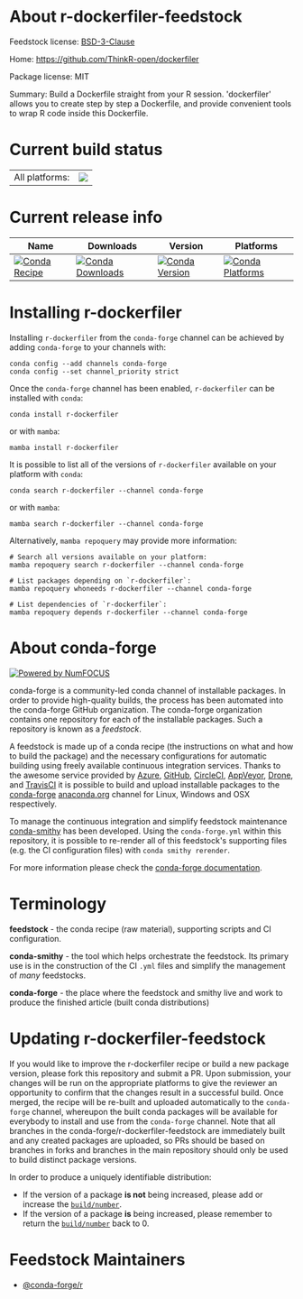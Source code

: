 About r-dockerfiler-feedstock
=============================

Feedstock license: [BSD-3-Clause](https://github.com/conda-forge/r-dockerfiler-feedstock/blob/main/LICENSE.txt)

Home: https://github.com/ThinkR-open/dockerfiler

Package license: MIT

Summary: Build a Dockerfile straight from your R session. 'dockerfiler' allows you to create step by step a Dockerfile, and provide convenient tools to wrap R code inside this Dockerfile.

Current build status
====================


<table><tr><td>All platforms:</td>
    <td>
      <a href="https://dev.azure.com/conda-forge/feedstock-builds/_build/latest?definitionId=8806&branchName=main">
        <img src="https://dev.azure.com/conda-forge/feedstock-builds/_apis/build/status/r-dockerfiler-feedstock?branchName=main">
      </a>
    </td>
  </tr>
</table>

Current release info
====================

| Name | Downloads | Version | Platforms |
| --- | --- | --- | --- |
| [![Conda Recipe](https://img.shields.io/badge/recipe-r--dockerfiler-green.svg)](https://anaconda.org/conda-forge/r-dockerfiler) | [![Conda Downloads](https://img.shields.io/conda/dn/conda-forge/r-dockerfiler.svg)](https://anaconda.org/conda-forge/r-dockerfiler) | [![Conda Version](https://img.shields.io/conda/vn/conda-forge/r-dockerfiler.svg)](https://anaconda.org/conda-forge/r-dockerfiler) | [![Conda Platforms](https://img.shields.io/conda/pn/conda-forge/r-dockerfiler.svg)](https://anaconda.org/conda-forge/r-dockerfiler) |

Installing r-dockerfiler
========================

Installing `r-dockerfiler` from the `conda-forge` channel can be achieved by adding `conda-forge` to your channels with:

```
conda config --add channels conda-forge
conda config --set channel_priority strict
```

Once the `conda-forge` channel has been enabled, `r-dockerfiler` can be installed with `conda`:

```
conda install r-dockerfiler
```

or with `mamba`:

```
mamba install r-dockerfiler
```

It is possible to list all of the versions of `r-dockerfiler` available on your platform with `conda`:

```
conda search r-dockerfiler --channel conda-forge
```

or with `mamba`:

```
mamba search r-dockerfiler --channel conda-forge
```

Alternatively, `mamba repoquery` may provide more information:

```
# Search all versions available on your platform:
mamba repoquery search r-dockerfiler --channel conda-forge

# List packages depending on `r-dockerfiler`:
mamba repoquery whoneeds r-dockerfiler --channel conda-forge

# List dependencies of `r-dockerfiler`:
mamba repoquery depends r-dockerfiler --channel conda-forge
```


About conda-forge
=================

[![Powered by
NumFOCUS](https://img.shields.io/badge/powered%20by-NumFOCUS-orange.svg?style=flat&colorA=E1523D&colorB=007D8A)](https://numfocus.org)

conda-forge is a community-led conda channel of installable packages.
In order to provide high-quality builds, the process has been automated into the
conda-forge GitHub organization. The conda-forge organization contains one repository
for each of the installable packages. Such a repository is known as a *feedstock*.

A feedstock is made up of a conda recipe (the instructions on what and how to build
the package) and the necessary configurations for automatic building using freely
available continuous integration services. Thanks to the awesome service provided by
[Azure](https://azure.microsoft.com/en-us/services/devops/), [GitHub](https://github.com/),
[CircleCI](https://circleci.com/), [AppVeyor](https://www.appveyor.com/),
[Drone](https://cloud.drone.io/welcome), and [TravisCI](https://travis-ci.com/)
it is possible to build and upload installable packages to the
[conda-forge](https://anaconda.org/conda-forge) [anaconda.org](https://anaconda.org/)
channel for Linux, Windows and OSX respectively.

To manage the continuous integration and simplify feedstock maintenance
[conda-smithy](https://github.com/conda-forge/conda-smithy) has been developed.
Using the ``conda-forge.yml`` within this repository, it is possible to re-render all of
this feedstock's supporting files (e.g. the CI configuration files) with ``conda smithy rerender``.

For more information please check the [conda-forge documentation](https://conda-forge.org/docs/).

Terminology
===========

**feedstock** - the conda recipe (raw material), supporting scripts and CI configuration.

**conda-smithy** - the tool which helps orchestrate the feedstock.
                   Its primary use is in the construction of the CI ``.yml`` files
                   and simplify the management of *many* feedstocks.

**conda-forge** - the place where the feedstock and smithy live and work to
                  produce the finished article (built conda distributions)


Updating r-dockerfiler-feedstock
================================

If you would like to improve the r-dockerfiler recipe or build a new
package version, please fork this repository and submit a PR. Upon submission,
your changes will be run on the appropriate platforms to give the reviewer an
opportunity to confirm that the changes result in a successful build. Once
merged, the recipe will be re-built and uploaded automatically to the
`conda-forge` channel, whereupon the built conda packages will be available for
everybody to install and use from the `conda-forge` channel.
Note that all branches in the conda-forge/r-dockerfiler-feedstock are
immediately built and any created packages are uploaded, so PRs should be based
on branches in forks and branches in the main repository should only be used to
build distinct package versions.

In order to produce a uniquely identifiable distribution:
 * If the version of a package **is not** being increased, please add or increase
   the [``build/number``](https://docs.conda.io/projects/conda-build/en/latest/resources/define-metadata.html#build-number-and-string).
 * If the version of a package **is** being increased, please remember to return
   the [``build/number``](https://docs.conda.io/projects/conda-build/en/latest/resources/define-metadata.html#build-number-and-string)
   back to 0.

Feedstock Maintainers
=====================

* [@conda-forge/r](https://github.com/conda-forge/r/)

